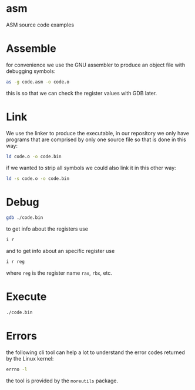 # asm
ASM source code examples

# Assemble

for convenience we use the GNU assembler to produce an object file with debugging symbols:

```sh
as -g code.asm -o code.o
```

this is so that we can check the register values with GDB later.

# Link

We use the linker to produce the executable, in our repository we only have programs that
are comprised by only one source file so that is done in this way:

```sh
ld code.o -o code.bin
```

if we wanted to strip all symbols we could also link it in this other way:

```sh
ld -s code.o -o code.bin
```

# Debug

```sh
gdb ./code.bin
```

to get info about the registers use

```sh
i r
```

and to get info about an specific register use

```sh
i r reg
```

where `reg` is the register name `rax`, `rbx`, etc.

# Execute

```sh
./code.bin
```

# Errors

the following cli tool can help a lot to understand the error codes returned by the
Linux kernel:

```sh
errno -l
```

the tool is provided by the `moreutils` package.
